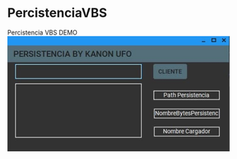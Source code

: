# PercistenciaVBS
Percistencia VBS DEMO 
![img](https://github.com/Mantraufo/PercistenciaVBS/blob/main/Percistencia.jpg)
